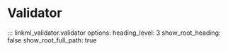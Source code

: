 # Validator

::: linkml_validator.validator
    options:
        heading_level: 3
        show_root_heading: false
        show_root_full_path: true